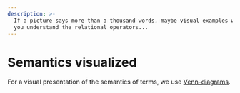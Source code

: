 ```yaml
---
description: >-
  If a picture says more than a thousand words, maybe visual examples will help
  you understand the relational operators...
---
```


# Semantics visualized

For a visual presentation of the semantics of terms, we use [Venn-diagrams](https://en.wikipedia.org/wiki/Venn_diagram).

